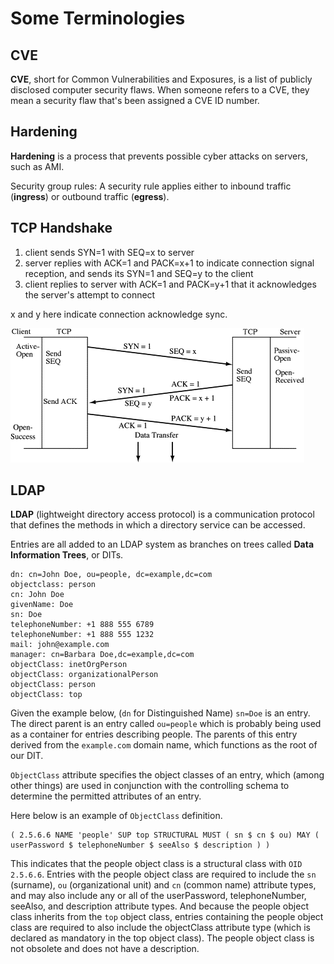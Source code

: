 # Some Terminologies

## CVE

**CVE**, short for Common Vulnerabilities and Exposures, is a list of publicly disclosed computer security flaws. When someone refers to a CVE, they mean a security flaw that's been assigned a CVE ID number.

## Hardening

**Hardening** is a process that prevents possible cyber attacks on servers, such as AMI.

Security group rules: A security rule applies either to inbound traffic (**ingress**) or outbound traffic (**egress**). 

## TCP Handshake

1. client sends SYN=1 with SEQ=x to server
2. server replies with ACK=1 and PACK=x+1 to indicate connection signal reception, and sends its SYN=1 and SEQ=y to the client
3. client replies to server with ACK=1 and PACK=y+1 that it acknowledges the server's attempt to connect

x and y here indicate connection acknowledge sync.

![tcp-three-way-handshake](imgs/tcp-three-way-handshake.gif "tcp-three-way-handshake")


## LDAP

**LDAP** (lightweight directory access protocol) is a communication protocol that defines the methods in which a directory service can be accessed.

Entries are all added to an LDAP system as branches on trees called **Data Information Trees**, or DITs.

```
dn: cn=John Doe, ou=people, dc=example,dc=com
objectclass: person
cn: John Doe
givenName: Doe
sn: Doe
telephoneNumber: +1 888 555 6789
telephoneNumber: +1 888 555 1232
mail: john@example.com
manager: cn=Barbara Doe,dc=example,dc=com
objectClass: inetOrgPerson
objectClass: organizationalPerson
objectClass: person
objectClass: top
```

Given the example below, (`dn` for Distinguished Name) `sn=Doe` is an entry. The direct parent is an entry called `ou=people` which is probably being used as a container for entries describing people. The parents of this entry derived from the `example.com` domain name, which functions as the root of our DIT.

`ObjectClass` attribute specifies the object classes of an entry, which (among other things) are used in conjunction with the controlling schema to determine the permitted attributes of an entry.

Here below is an example of `ObjectClass` definition.
```
( 2.5.6.6 NAME 'people' SUP top STRUCTURAL MUST ( sn $ cn $ ou) MAY ( userPassword $ telephoneNumber $ seeAlso $ description ) )
```
This indicates that the people object class is a structural class with `OID 2.5.6.6`. Entries with the people object class are required to include the `sn` (surname), `ou` (organizational unit) and `cn` (common name) attribute types, and may also include any or all of the userPassword, telephoneNumber, seeAlso, and description attribute types. And because the people object class inherits from the `top` object class, entries containing the people object class are required to also include the objectClass attribute type (which is declared as mandatory in the top object class). The people object class is not obsolete and does not have a description.
